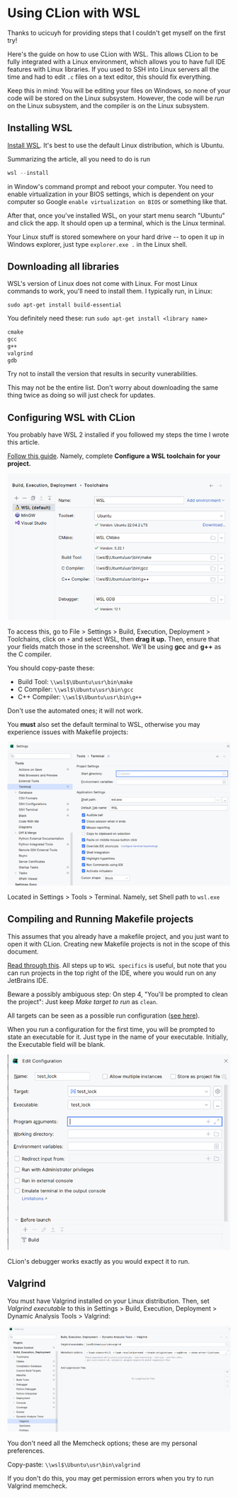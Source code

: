 # Using CLion with WSL

Thanks to ucicuyh for providing steps that I couldn't get myself on the first try!

Here's the guide on how to use CLion with WSL. This allows CLion to be fully integrated with a Linux environment, which allows you to have full IDE features with Linux libraries. If you used to SSH into Linux servers all the time and had to edit `.c` files on a text editor, this should fix everything.

Keep this in mind: You will be editing your files on Windows, so none of your code will be stored on the Linux subsystem. However, the code will be *run* on the Linux subsystem, and the compiler is on the Linux subsystem.

## Installing WSL

[Install WSL](https://learn.microsoft.com/en-us/windows/wsl/install). It's best to use the default Linux distribution, which is Ubuntu.

Summarizing the article, all you need to do is run

```powershell
wsl --install
```

in Window's command prompt and reboot your computer. You need to enable virtualization in your BIOS settings, which is dependent on your computer so Google `enable virtualization on BIOS` or something like that.

After that, once you've installed WSL, on your start menu search "Ubuntu" and click the app. It should open up a terminal, which is the Linux terminal.

Your Linux stuff is stored somewhere on your hard drive -- to open it up in Windows explorer, just type `explorer.exe .` in the Linux shell.

## Downloading all libraries

WSL's version of Linux does not come with Linux. For most Linux commands to work, you'll need to install them. I typically run, in Linux:

```
sudo apt-get install build-essential
```

You definitely need these: run `sudo apt-get install <library name>`

```
cmake
gcc
g++
valgrind
gdb
```

Try not to install the version that results in security vunerabilities.

This may not be the entire list. Don't worry about downloading the same thing twice as doing so will just check for updates.

## Configuring WSL with CLion

You probably have WSL 2 installed if you followed my steps the time I wrote this article.

[Follow this guide](https://www.jetbrains.com/help/clion/how-to-use-wsl-development-environment-in-product.html#wsl-tooclhain). Namely, complete **Configure a WSL toolchain for your project.**

![WSL toolchains](.CLion_WSL_images/WSL_toolchains.png)

To access this, go to File > Settings > Build, Execution, Deployment > Toolchains, click on `+` and select WSL, then **drag it up.** Then, ensure that your fields match those in the screenshot. We'll be using **gcc** and **g++** as the C compiler.

You should copy-paste these:

- Build Tool: `\\wsl$\Ubuntu\usr\bin\make`
- C Compiler: `\\wsl$\Ubuntu\usr\bin\gcc`
- C++ Compiler: `\\wsl$\Ubuntu\usr\bin\g++`

Don't use the automated ones; it will not work.

You **must** also set the default terminal to WSL, otherwise you may experience issues with Makefile projects:

![Setting the default terminal](.CLion_WSL_images/WSL_default_terminal.png)

Located in Settings > Tools > Terminal. Namely, set Shell path to `wsl.exe`

## Compiling and Running Makefile projects

This assumes that you already have a makefile project, and you just want to open it with CLion. Creating new Makefile projects is not in the scope of this document. 

[Read through this](https://www.jetbrains.com/help/clion/makefiles-support.html). All steps up to `WSL specifics` is useful, but note that you can run projects in the top right of the IDE, where you would run on any JetBrains IDE.

Beware a possibly ambiguous step: On step 4, "You'll be prompted to clean the project": Just keep *Make target to run* as `clean`.

All targets can be seen as a possible run configuration ([see here](https://www.jetbrains.com/help/clion/makefiles-support.html#rd-configs)).

When you run a configuration for the first time, you will be prompted to state an executable for it. Just type in the name of your executable. Initially, the Executable field will be blank.

![Configuring executables](.CLion_WSL_images/WSL_makefile_executable.png)

CLion's debugger works exactly as you would expect it to run.

## Valgrind

You must have Valgrind installed on your Linux distribution. Then, set *Valgrind executable* to this in Settings > Build, Execution, Deployment > Dynamic Analysis Tools > Valgrind:

![Configuring valgrind](.CLion_WSL_images/WSL_valgrind.png)

You don't need all the Memcheck options; these are my personal preferences.

Copy-paste: `\\wsl$\Ubuntu\usr\bin\valgrind`

If you don't do this, you may get permission errors when you try to run Valgrind memcheck.
